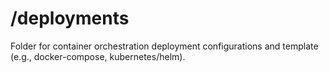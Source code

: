 # /deployments

Folder for container orchestration deployment configurations and template (e.g., docker-compose, kubernetes/helm).